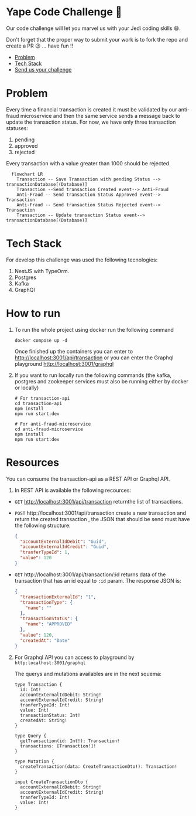 # Yape Code Challenge :rocket:

Our code challenge will let you marvel us with your Jedi coding skills :smile:. 

Don't forget that the proper way to submit your work is to fork the repo and create a PR :wink: ... have fun !!

- [Problem](#problem)
- [Tech Stack](#tech_stack)
- [Send us your challenge](#send_us_your_challenge)

# Problem

Every time a financial transaction is created it must be validated by our anti-fraud microservice and then the same service sends a message back to update the transaction status.
For now, we have only three transaction statuses:

<ol>
  <li>pending</li>
  <li>approved</li>
  <li>rejected</li>  
</ol>

Every transaction with a value greater than 1000 should be rejected.

```mermaid
  flowchart LR
    Transaction -- Save Transaction with pending Status --> transactionDatabase[(Database)]
    Transaction --Send transaction Created event--> Anti-Fraud
    Anti-Fraud -- Send transaction Status Approved event--> Transaction
    Anti-Fraud -- Send transaction Status Rejected event--> Transaction
    Transaction -- Update transaction Status event--> transactionDatabase[(Database)]
```

# Tech Stack

For develop this challenge was used the following tecnologies:
<ol>
  <li> NestJS with TypeOrm. </li>
  <li>Postgres</li>
  <li>Kafka</li>   
  <li>GraphQl</li> 
</ol>

# How to run
1. To run the whole project using docker run the following command

    ```
    docker compose up -d
    ```
    Once finished up the containers you can enter to <a href="http://localhost:3001/api/transaction" target="_blank">http://localhost:3001/api/transaction</a> or you can enter the Graphql playground <a href="http://localhost:3001/graphql" target="_blank">http://localhost:3001/graphql</a>

2. If you want to run locally run the following commands (the kafka, postgres and zookeeper services must also be running either by docker or locally)
    ```
    # For transaction-api
    cd transaction-api
    npm install
    npm run start:dev

    # For anti-fraud-microservice
    cd anti-fraud-microservice
    npm install
    npm run start:dev
    ```

# Resources

You can consume the transaction-api as a REST API or Graphql API.

1. In REST API is available the following recources:

  - `GET` <a href="http://localhost:3001/api/transaction" target="_blank">http://localhost:3001/api/transaction</a> returnthe list of transactions.
  - `POST` <a target="_blank">http://localhost:3001/api/transaction</a> create a new transaction and return the created transaction , the JSON that should be send must have the following structure:

    ```json
    {
      "accountExternalIdDebit": "Guid",
      "accountExternalIdCredit": "Guid",
      "tranferTypeId": 1,
      "value": 120
    }
    ```
  - `GET` <a target="_blank">http://localhost:3001/api/transaction/:id</a> returns data of the transaction that has an id equal to `:id` param. The response JSON is:
    ```json
    {
      "transactionExternalId": "1",
      "transactionType": {
        "name": ""
      },
      "transactionStatus": {
        "name": "APPROVED"
      },
      "value": 120,
      "createdAt": "Date"
    }
    ```


2. For Graphql API you can access to playground by `http:localhost:3001/graphql`

    The querys and mutations availables are in the next squema:

    ```gql
    type Transaction {
      id: Int!
      accountExternalIdDebit: String!
      accountExternalIdCredit: String!
      tranferTypeId: Int!
      value: Int!
      transactionStatus: Int!
      createdAt: String!
    }

    type Query {
      getTransaction(id: Int!): Transaction!
      transactions: [Transaction!]!
    }

    type Mutation {
      createTransaction(data: CreateTransactionDto!): Transaction!
    }

    input CreateTransactionDto {
      accountExternalIdDebit: String!
      accountExternalIdCredit: String!
      tranferTypeId: Int!
      value: Int!
    }
    ```
